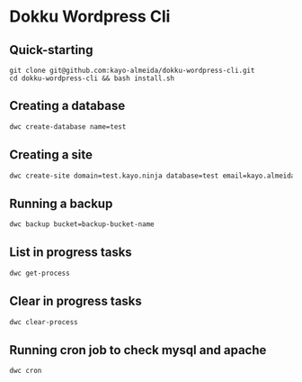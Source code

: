 # Dokku Wordpress Cli

## Quick-starting

```
git clone git@github.com:kayo-almeida/dokku-wordpress-cli.git
cd dokku-wordpress-cli && bash install.sh
```

## Creating a database

```bash
dwc create-database name=test
```

## Creating a site

```bash
dwc create-site domain=test.kayo.ninja database=test email=kayo.almeida.dev@gmail.com
```

## Running a backup

```bash
dwc backup bucket=backup-bucket-name
```

## List in progress tasks

```bash
dwc get-process
```

## Clear in progress tasks

```bash
dwc clear-process
```

## Running cron job to check mysql and apache

```bash
dwc cron
```
